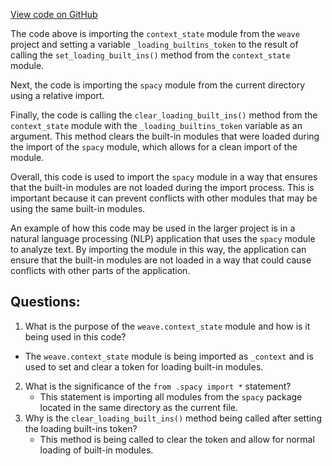 [View code on GitHub](https://github.com/wandb/weave/weave/ecosystem/spacy/__init__.py)

The code above is importing the `context_state` module from the `weave` project and setting a variable `_loading_builtins_token` to the result of calling the `set_loading_built_ins()` method from the `context_state` module. 

Next, the code is importing the `spacy` module from the current directory using a relative import. 

Finally, the code is calling the `clear_loading_built_ins()` method from the `context_state` module with the `_loading_builtins_token` variable as an argument. This method clears the built-in modules that were loaded during the import of the `spacy` module, which allows for a clean import of the module.

Overall, this code is used to import the `spacy` module in a way that ensures that the built-in modules are not loaded during the import process. This is important because it can prevent conflicts with other modules that may be using the same built-in modules. 

An example of how this code may be used in the larger project is in a natural language processing (NLP) application that uses the `spacy` module to analyze text. By importing the module in this way, the application can ensure that the built-in modules are not loaded in a way that could cause conflicts with other parts of the application.
## Questions: 
 1. What is the purpose of the `weave.context_state` module and how is it being used in this code?
   - The `weave.context_state` module is being imported as `_context` and is used to set and clear a token for loading built-in modules.
2. What is the significance of the `from .spacy import *` statement?
   - This statement is importing all modules from the `spacy` package located in the same directory as the current file.
3. Why is the `clear_loading_built_ins()` method being called after setting the loading built-ins token?
   - This method is being called to clear the token and allow for normal loading of built-in modules.